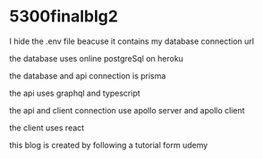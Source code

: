 # 5300finalblg2

I hide the .env file beacuse it contains my database connection url

the database uses online postgreSql on heroku

the database and api connection is prisma

the api uses graphql and typescript

the api and client connection use apollo server and apollo client

the client uses react

this blog is created by following a tutorial form udemy
